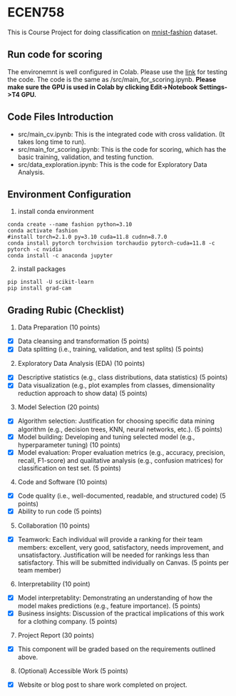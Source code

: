 # ECEN758

This is Course Project for doing classification on [mnist-fashion](https://github.com/zalandoresearch/fashion-mnist) dataset.
## Run code for scoring
The environemnt is well configured in Colab. Please use the [link](https://colab.research.google.com/drive/13NHcv7iiZGY84wxIQ4RBL18D_W5axF7M?usp=sharing) for testing the code. The code is the same as /src/main_for_scoring.ipynb. **Please make sure the GPU is used in Colab by clicking Edit->Notebook Settings->T4 GPU.**

## Code Files Introduction
- src/main_cv.ipynb: This is the integrated code with cross validation. (It takes long time to run).
- src/main_for_scoring.ipynb: This is the code for scoring, which has the basic training, validation, and testing function.
- src/data_exploration.ipynb: This is the code for Exploratory Data Analysis.


## Environment Configuration

1. install conda environment

```
conda create --name fashion python=3.10
conda activate fashion
#install torch=2.1.0 py=3.10 cuda=11.8 cudnn=8.7.0
conda install pytorch torchvision torchaudio pytorch-cuda=11.8 -c pytorch -c nvidia
conda install -c anaconda jupyter
```
2. install packages
```
pip install -U scikit-learn
pip install grad-cam
```

## Grading Rubic (Checklist)

1. Data Preparation (10 points)

* [x] Data cleansing and transformation (5 points)
* [x] Data splitting (i.e., training, validation, and test splits) (5 points)

2. Exploratory Data Analysis (EDA) (10 points)

* [x] Descriptive statistics (e.g., class distributions, data statistics) (5 points)
* [x] Data visualization (e.g., plot examples from classes, dimensionality reduction approach to show data) (5 points)

3. Model Selection (20 points)

* [x] Algorithm selection: Justification for choosing specific data mining algorithm (e.g., decision trees, KNN, neural networks, etc.). (5 points)
* [x] Model building: Developing and tuning selected model (e.g., hyperparameter tuning) (10 points)
* [x] Model evaluation: Proper evaluation metrics (e.g., accuracy, precision, recall, F1-score) and qualitative analysis (e.g., confusion matrices) for classification on test set. (5 points)

4. Code and Software (10 points)

* [x] Code quality (i.e., well-documented, readable, and structured code) (5 points)
* [x] Ability to run code (5 points)

5. Collaboration (10 points)

* [x] Teamwork: Each individual will provide a ranking for their team members: excellent, very good, satisfactory, needs improvement, and unsatisfactory. Justification will be needed for rankings less than satisfactory. This will be submitted individually on Canvas. (5 points per team member)

6. Interpretability (10 point)

* [x] Model interpretablity: Demonstrating an understanding of how the model makes predictions (e.g., feature importance). (5 points)
* [x] Business insights: Discussion of the practical implications of this work for a clothing company. (5 points)

7. Project Report (30 points)

* [x] This component will be graded based on the requirements outlined above.

8. (Optional) Accessible Work (5 points)

* [x] Website or blog post to share work completed on project.

